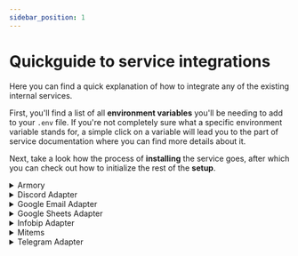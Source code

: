 ```yaml
---
sidebar_position: 1
---
```


#  Quickguide to service integrations

Here you can find a quick explanation of how to integrate any of the existing internal services.

First, you'll find a list of all **environment variables** you'll be needing to add to your `.env` file.
If you're not completely sure what a specific environment variable stands for, a simple click on a variable will lead you to the part of service documentation where you can find more details about it.

Next, take a look how the process of **installing** the service goes, after which you can check out how to initialize the rest of the **setup**.

<details>
  <summary>Armory</summary>
<div>
    <div><p>Environment variables:</p>
        <ul>
            <li>SECRET_KEY</li>
            <li>DEBUG</li>
            <li>ALLOW_EVERYONE</li>
            <li>SITE_URL</li>
            <li>INTERNAL_SITE_URL</li>
        </ul>
    </div>
    <div>
        <p>Installment:</p>
        <ul>
            <li><code>pip install "armory[dev]~=5.0.0b0"</code></li>
        </ul>
    </div>
    <div>
        <p>To start setup, write the following command to terminal:</p>
        <ul><li><p><code>armory setup</code></p></li></ul>
    </div>
  </div>
</details>

<details>
  <summary>Discord Adapter</summary>
<div>
    <div><p>Environment variables:</p>
        <ul>
            <li>DISCORD_BOT_TOKEN</li>
        </ul>
    </div>
    <div>
        <p>Installment:</p>
        <ul>
            <li><code>pip install "discord-adapter[dev]~=5.0.0b0"</code></li>
        </ul>
    </div>
    <div>
        <p>To start setup, write the following command to terminal:</p>
        <ul><li><p><code>discord-adapter setup</code></p></li></ul>
    </div>
  </div>
</details>

<details>
  <summary>Google Email Adapter</summary>
  <div>
    <div><p>Environment variables:</p>
        <ul>
            <li>PROJECT_EMAIL_NAME</li>
            <li>PROJECT_EMAIL_ADDRESS</li>
            <li>PROJECT_EMAIL_PASSWORD</li>
            <li>SMTP_SERVER</li>
            <li>IMAP_SERVER</li>
        </ul>
    </div>
    <div>
        <p>Installment:</p>
        <ul>
            <li><code>pip install "email-adapter[dev]==5.0.0b0"</code></li>
        </ul>
    </div>
    <div>
        <p>To start setup, write the following command to terminal:</p>
        <ul><li><p><code>email-adapter setup</code></p></li></ul>
    </div>
  </div>
</details>

<details>
  <summary>Google Sheets Adapter</summary>
  <div>
    <div>This is the detailed content</div>
  </div>
</details>

<details>
  <summary>Infobip Adapter</summary>
  <div>
    <div>This is the detailed content</div>
  </div>
</details>

<details>
  <summary>Mitems</summary>
  <div>
    <div>This is the detailed content</div>
  </div>
</details>

<details>
  <summary>Telegram Adapter</summary>
  <div>
    <div><p>Environment variables:</p>
        <ul>
            <li><a href="/docs/src/Technical%20documentation/Integration/telegram_adapter#tgrm-tkn">TELEGRAM_BOT_TOKEN</a></li>
        </ul>
    </div>
    <div>
        <p>Installment:</p>
        <ul>
            <li><code>pip install "telegram-adapter[dev]==5.0.0b0"</code></li>
        </ul>
    </div>
    <div>
        <p>To start setup, write the following command to terminal:</p>
        <ul><li><p><code>telegram-adapter setup</code></p></li></ul>
    </div>
  </div>
</details>

